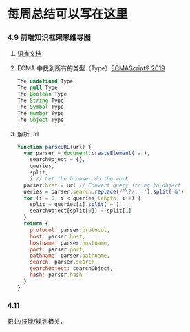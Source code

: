 # 每周总结可以写在这里

### 4.9 前端知识框架思维导图

1. [语雀文档](https://www.yuque.com/lichao-ieckx/kb/fmyvlq)
2. ECMA 中找到所有的类型（Type）[ECMAScript® 2019](https://www.ecma-international.org/ecma-262/10.0/index.html#sec-ecmascript-language-types)
   ```javascript
   The undefined Type
   The null Type
   The Boolean Type
   The String Type
   The Symbol Type
   The Number Type
   The Object Type
   ```
3. 解析 url

   ```javascript
   function parseURL(url) {
     var parser = document.createElement('a'),
       searchObject = {},
       queries,
       split,
       i // Let the browser do the work
     parser.href = url // Convert query string to object
     ueries = parser.search.replace(/^\?/, '').split('&')
     for (i = 0; i < queries.length; i++) {
       split = queries[i].split('=')
       searchObject[split[0]] = split[1]
     }
     return {
       protocol: parser.protocol,
       host: parser.host,
       hostname: parser.hostname,
       port: parser.port,
       pathname: parser.pathname,
       search: parser.search,
       searchObject: searchObject,
       hash: parser.hash
     }
   }
   ```

### 4.11

[职业/技能/规划相关](./4.11.md)，
